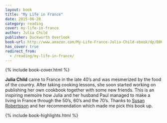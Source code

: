 ```yaml
---
layout: book
title: "My Life in France"
date: 2015-06-28
category: reading
cover: my-life-in-france
author: Julia Child
publisher: Duckworth Overlook
book-url: http://www.amazon.com/My-Life-France-Julia-Child-ebook/dp/B00YLR2DU8/
has_cover: true
redirect_from:
  - /reading/my-life-in-france/
---
```

{% include book-cover.html %}

**Julia Child** came to France in the late 40’s and was mesmerized by the food of the country. After taking cooking lessons, she soon started working on publishing her own cookbook together with some new friends. This is an inspiring memoire how Julia and her husband Paul managed to make a living in France through the 50’s, 60’s and the 70’s. Thanks to [Susan Robertsson](https://www.susanjeanrobertson.com/) and her recommendation which made me pick this book up.

{% include book-highlights.html %}

